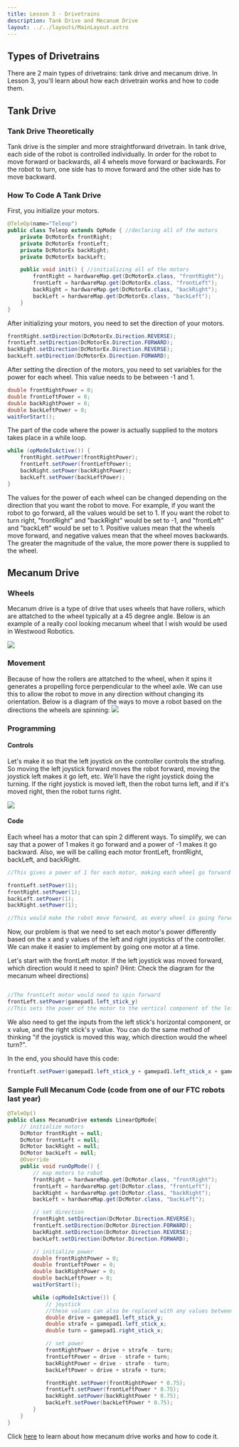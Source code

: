 ```yaml
---
title: Lesson 3 - Drivetrains
description: Tank Drive and Mecanum Drive
layout: ../../layouts/MainLayout.astro
---
```


## Types of Drivetrains
There are 2 main types of drivetrains: tank drive and mecanum drive. In Lesson 3, you'll learn about how each drivetrain works and how to code them.


## Tank Drive
### Tank Drive Theoretically
Tank drive is the simpler and more straightforward drivetrain. In tank drive, each side of the robot is controlled individually. In order for the robot to move forward or backwards, all 4 wheels move forward or backwards. For the robot to turn, one side has to move forward and the other side has to move backward.

### How To Code A Tank Drive
First, you initialize your motors.

```java
@TeleOp(name="Teleop")
public class Teleop extends OpMode { //declaring all of the motors
    private DcMotorEx frontRight;
    private DcMotorEx frontLeft;
    private DcMotorEx backRight;
    private DcMotorEx backLeft;

    public void init() { //initializing all of the motors
        frontRight = hardwareMap.get(DcMotorEx.class, "frontRight");
        frontLeft = hardwareMap.get(DcMotorEx.class, "frontLeft");
        backRight = hardwareMap.get(DcMotorEx.class, "backRight");
        backLeft = hardwareMap.get(DcMotorEx.class, "backLeft");
    }
}
```

After initializing your motors, you need to set the direction of your motors. 

```java
frontRight.setDirection(DcMotorEx.Direction.REVERSE);
frontLeft.setDirection(DcMotorEx.Direction.FORWARD);
backRight.setDirection(DcMotorEx.Direction.REVERSE);
backLeft.setDirection(DcMotorEx.Direction.FORWARD);
```

After setting the direction of the motors, you need to set variables for the power for each wheel. This value needs to be between -1 and 1.

```java
double frontRightPower = 0;
double frontLeftPower = 0;
double backRightPower = 0;
double backLeftPower = 0;
waitForStart();
```

The part of the code where the power is actually supplied to the motors takes place in a while loop.

```java
while (opModeIsActive()) {
    frontRight.setPower(frontRightPower);
    frontLeft.setPower(frontLeftPower);
    backRight.setPower(backRightPower);
    backLeft.setPower(backLeftPower);
}
```

The values for the power of each wheel can be changed depending on the direction that you want the robot to move. For example, if you want the robot to go forward, all the values would be set to 1. If you want the robot to turn right, "frontRight" and "backRight" would be set to -1, and "frontLeft" and "backLeft" would be set to 1. Positive values mean that the wheels move forward, and negative values mean that the wheel moves backwards. The greater the magnitude of the value, the more power there is supplied to the wheel.


## Mecanum Drive

### Wheels
Mecanum drive is a type of drive that uses wheels that have rollers, which are attatched to the wheel typically at a 45 degree angle. Below is an example of a really cool looking mecanum wheel that I wish would be used in Westwood Robotics.

![](https://encrypted-tbn0.gstatic.com/images?q=tbn:ANd9GcRgwLkzslbpw-bsHEAOoU52qA6OCr35C9w1ow&usqp=CAU)
### Movement
Because of how the rollers are attatched to the wheel, when it spins it generates a propelling force perpendicular to the wheel axle. We can use this to allow the robot to move in any direction without changing its orientation. 
Below is a diagram of the ways to move a robot based on the directions the wheels are spinning:
![](https://gm0.org/en/latest/_images/mecanum-drive-directions.png)
### Programming

#### Controls
Let's make it so that the left joystick on the controller controls the strafing. So moving the left joystick forward moves the robot forward, moving the joystick left makes it go left, etc. We'll have the right joystick doing the turning. If the right joystick is moved left, then the robot turns left, and if it's moved right, then the robot turns right.

![](https://preview.redd.it/1z70ah4vgoy71.png?width=256&format=png&auto=webp&s=b45eece3aa56f8cf4e12ffd9c0e9c86abd50397f)

#### Code
Each wheel has a motor that can spin 2 different ways. To simplify, we can say that a power of 1 makes it go forward and a power of -1 makes it go backward. Also, we will be calling each motor frontLeft, frontRight, backLeft, and backRight.
```java
//This gives a power of 1 for each motor, making each wheel go forward

frontLeft.setPower(1);
frontRight.setPower(1);
backLeft.setPower(1);
backRight.setPower(1);

//This would make the robot move forward, as every wheel is going forward
```

Now, our problem is that we need to set each motor's power differently based on the x and y values of the left and right joysticks of the controller. We can make it easier to implement by going one motor at a time. 

Let's start with the frontLeft motor. If the left joystick was moved forward, which direction would it need to spin? (Hint: Check the diagram for the mecanum wheel directions)

```java

//The frontLeft motor would need to spin forward
frontLeft.setPower(gamepad1.left_stick_y)
//This sets the power of the motor to the vertical component of the left joystick 
```

We also need to get the inputs from the left stick's horizontal component, or x value, and the right stick's y value. You can do the same method of thinking "if the joystick is moved this way, which direction would the wheel turn?".

In the end, you should have this code:

```java
frontLeft.setPower(gamepad1.left_stick_y + gamepad1.left_stick_x + gamepad1.right_stick_x);
```


### Sample Full Mecanum Code (code from one of our FTC robots last year)

```java
@TeleOp()
public class MecanumDrive extends LinearOpMode{
    // initialize motors
    DcMotor frontRight = null;
    DcMotor frontLeft = null;
    DcMotor backRight = null;
    DcMotor backLeft = null;
    @Override
    public void runOpMode() {
        // map motors to robot
        frontRight = hardwareMap.get(DcMotor.class, "frontRight");
        frontLeft = hardwareMap.get(DcMotor.class, "frontLeft");
        backRight = hardwareMap.get(DcMotor.class, "backRight");
        backLeft = hardwareMap.get(DcMotor.class, "backLeft");

        // set direction
        frontRight.setDirection(DcMotor.Direction.REVERSE);
        frontLeft.setDirection(DcMotor.Direction.FORWARD);
        backRight.setDirection(DcMotor.Direction.REVERSE);
        backLeft.setDirection(DcMotor.Direction.FORWARD);

        // initialize power
        double frontRightPower = 0;
        double frontLeftPower = 0;
        double backRightPower = 0;
        double backLeftPower = 0;
        waitForStart();

        while (opModeIsActive()) {
            // joystick 
            //these values can also be replaced with any values between -1 and 1
            double drive = gamepad1.left_stick_y;
            double strafe = gamepad1.left_stick_x;
            double turn = gamepad1.right_stick_x;

            // set power
            frontRightPower = drive + strafe - turn;
            frontLeftPower = drive - strafe + turn;
            backRightPower = drive - strafe - turn;
            backLeftPower = drive + strafe + turn;

            frontRight.setPower(frontRightPower * 0.75);
            frontLeft.setPower(frontLeftPower * 0.75);
            backRight.setPower(backRightPower * 0.75);
            backLeft.setPower(backLeftPower * 0.75);
        }
    }
}

```
Click [here](https://gm0.org/en/latest/docs/software/tutorials/mecanum-drive.html#:~:text=Mecanum%20Physics,%2C%20translating%20while%20rotating%2C%20etc) to learn about how mecanum drive works and how to code it.

